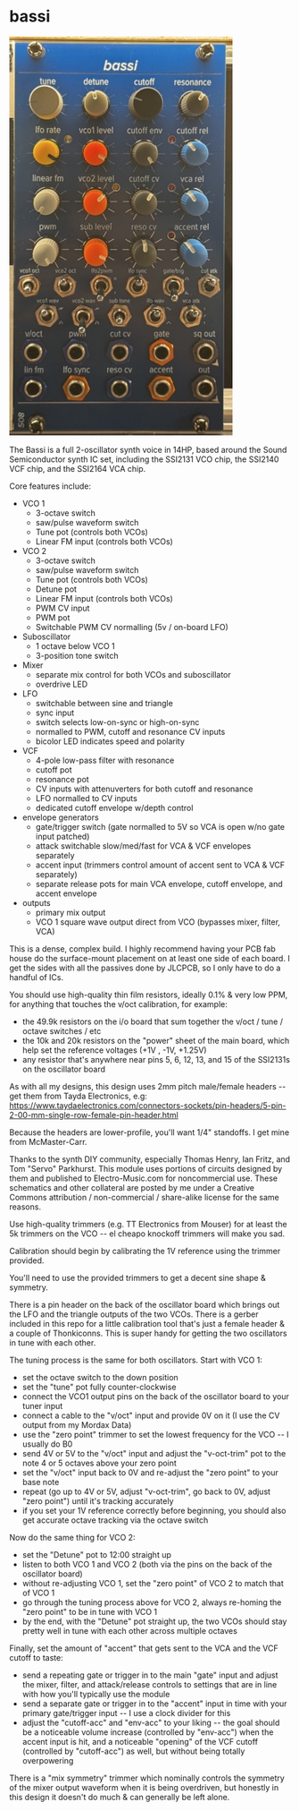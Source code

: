 # bassi

<img src="bassi.jpeg" width=400>

The Bassi is a full 2-oscillator synth voice in 14HP, based around the Sound Semiconductor synth IC set, including the SSI2131 VCO chip, the SSI2140 VCF chip, and the SSI2164 VCA chip.

Core features include:

- VCO 1
  - 3-octave switch
  - saw/pulse waveform switch
  - Tune pot (controls both VCOs)
  - Linear FM input (controls both VCOs)
- VCO 2
  - 3-octave switch
  - saw/pulse waveform switch
  - Tune pot (controls both VCOs)
  - Detune pot
  - Linear FM input (controls both VCOs)
  - PWM CV input
  - PWM pot
  - Switchable PWM CV normalling (5v / on-board LFO)
- Suboscillator
  - 1 octave below VCO 1
  - 3-position tone switch
- Mixer
  - separate mix control for both VCOs and suboscillator
  - overdrive LED
- LFO 
  - switchable between sine and triangle
  - sync input
  - switch selects low-on-sync or high-on-sync
  - normalled to PWM, cutoff and resonance CV inputs
  - bicolor LED indicates speed and polarity
- VCF
  - 4-pole low-pass filter with resonance
  - cutoff pot
  - resonance pot
  - CV inputs with attenuverters for both cutoff and resonance
  - LFO normalled to CV inputs
  - dedicated cutoff envelope w/depth control
- envelope generators
  - gate/trigger switch (gate normalled to 5V so VCA is open w/no gate input patched)
  - attack switchable slow/med/fast for VCA & VCF envelopes separately
  - accent input (trimmers control amount of accent sent to VCA & VCF separately)
  - separate release pots for main VCA envelope, cutoff envelope, and accent envelope
- outputs
  - primary mix output
  - VCO 1 square wave output direct from VCO (bypasses mixer, filter, VCA)

This is a dense, complex build. I highly recommend having your PCB fab house do the surface-mount placement on at least one side of each board. I get the sides with all the passives done by JLCPCB, so I only have to do a handful of ICs.

You should use high-quality thin film resistors, ideally 0.1% & very low PPM, for anything that touches the v/oct calibration, for example:

- the 49.9k resistors on the i/o board that sum together the v/oct / tune / octave switches / etc
- the 10k and 20k resistors on the "power" sheet of the main board, which help set the reference voltages (+1V , -1V, +1.25V)
- any resistor that's anywhere near pins 5, 6, 12, 13, and 15 of the SSI2131s on the oscillator board

As with all my designs, this design uses 2mm pitch male/female headers -- get them from Tayda Electronics, e.g: https://www.taydaelectronics.com/connectors-sockets/pin-headers/5-pin-2-00-mm-single-row-female-pin-header.html

Because the headers are lower-profile, you'll want 1/4" standoffs. I get mine from McMaster-Carr.

Thanks to the synth DIY community, especially Thomas Henry, Ian Fritz, and Tom "Servo" Parkhurst. This module uses portions of circuits designed by them and published to Electro-Music.com for noncommercial use. These schematics and other collateral are posted by me under a Creative Commons attribution / non-commercial / share-alike license for the same reasons.

Use high-quality trimmers (e.g. TT Electronics from Mouser) for at least the 5k trimmers on the VCO -- el cheapo knockoff trimmers will make you sad.

Calibration should begin by calibrating the 1V reference using the trimmer provided.

You'll need to use the provided trimmers to get a decent sine shape & symmetry. 

There is a pin header on the back of the oscillator board which brings out the LFO and the triangle outputs of the two VCOs. There is a gerber included in this repo for a little calibration tool that's just a female header & a couple of Thonkiconns. This is super handy for getting the two oscillators in tune with each other.

The tuning process is the same for both oscillators. Start with VCO 1:

- set the octave switch to the down position
- set the "tune" pot fully counter-clockwise
- connect the VCO1 output pins on the back of the oscillator board to your tuner input
- connect a cable to the "v/oct" input and provide 0V on it (I use the CV output from my Mordax Data)
- use the "zero point" trimmer to set the lowest frequency for the VCO -- I usually do B0
- send 4V or 5V to the "v/oct" input and adjust the "v-oct-trim" pot to the note 4 or 5 octaves above your zero point
- set the "v/oct" input back to 0V and re-adjust the "zero point" to your base note
- repeat (go up to 4V or 5V, adjust "v-oct-trim", go back to 0V, adjust "zero point") until it's tracking accurately
- if you set your 1V reference correctly before beginning, you should also get accurate octave tracking via the octave switch

Now do the same thing for VCO 2:

- set the "Detune" pot to 12:00 straight up
- listen to both VCO 1 and VCO 2 (both via the pins on the back of the oscillator board)
- without re-adjusting VCO 1, set the "zero point" of VCO 2 to match that of VCO 1
- go through the tuning process above for VCO 2, always re-homing the "zero point" to be in tune with VCO 1
- by the end, with the "Detune" pot straight up, the two VCOs should stay pretty well in tune with each other across multiple octaves

Finally, set the amount of "accent" that gets sent to the VCA and the VCF cutoff to taste:

- send a repeating gate or trigger in to the main "gate" input and adjust the mixer, filter, and attack/release controls to settings that are in line with how you'll typically use the module
- send a separate gate or trigger in to the "accent" input in time with your primary gate/trigger input -- I use a clock divider for this
- adjust the "cutoff-acc" and "env-acc" to your liking -- the goal should be a noticeable volume increase (controlled by "env-acc") when the accent input is hit, and a noticeable "opening" of the VCF cutoff (controlled by "cutoff-acc") as well, but without being totally overpowering

There is a "mix symmetry" trimmer which nominally controls the symmetry of the mixer output waveform when it is being overdriven, but honestly in this design it doesn't do much & can generally be left alone. 
